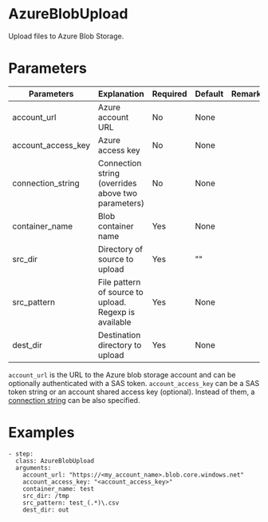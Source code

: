 # AzureBlobUpload

Upload files to Azure Blob Storage.

# Parameters

| Parameters         | Explanation                                           | Required | Default | Remarks |
| ------------------ | ----------------------------------------------------- | -------- | ------- | ------- |
| account_url        | Azure account URL                                     | No       | None    |         |
| account_access_key | Azure access key                                      | No       | None    |         |
| connection_string  | Connection string (overrides above two parameters)    | No       | None    |         |
| container_name     | Blob container name                                   | Yes      | None    |         |
| src_dir            | Directory of source to upload                         | Yes      | ""      |         |
| src_pattern        | File pattern of source to upload. Regexp is available | Yes      | None    |         |
| dest_dir           | Destination directory to upload                       | Yes      | None    |         |

`account_url` is the URL to the Azure blob storage account and can be optionally authenticated with a SAS token. `account_access_key` can be a SAS token string or an account shared access key (optional). Instead of them, a [connection string](https://docs.microsoft.com/en-us/azure/storage/common/storage-configure-connection-string) can be also specified.

# Examples

```
- step:
  class: AzureBlobUpload
  arguments:
    account_url: "https://<my_account_name>.blob.core.windows.net"
    account_access_key: "<account_access_key>"
    container_name: test
    src_dir: /tmp
    src_pattern: test_(.*)\.csv
    dest_dir: out
```
